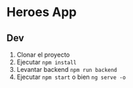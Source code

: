 # Heroes App

##  Dev

1. Clonar el proyecto
2. Ejecutar ```npm install```
3. Levantar backend ```npm run backend```
4. Ejecutar ```npm start``` o bien ```ng serve -o```
